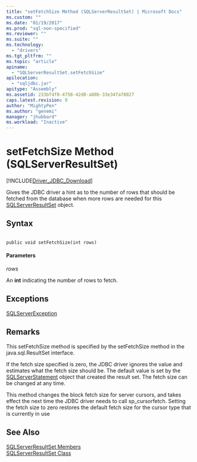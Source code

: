 ```yaml
---
title: "setFetchSize Method (SQLServerResultSet) | Microsoft Docs"
ms.custom: ""
ms.date: "01/19/2017"
ms.prod: "sql-non-specified"
ms.reviewer: ""
ms.suite: ""
ms.technology: 
  - "drivers"
ms.tgt_pltfrm: ""
ms.topic: "article"
apiname: 
  - "SQLServerResultSet.setFetchSize"
apilocation: 
  - "sqljdbc.jar"
apitype: "Assembly"
ms.assetid: 233bf4f8-4758-42d0-a80b-33e34fa78027
caps.latest.revision: 9
author: "MightyPen"
ms.author: "genemi"
manager: "jhubbard"
ms.workload: "Inactive"
---
```

# setFetchSize Method (SQLServerResultSet)
[!INCLUDE[Driver_JDBC_Download](../../../includes/driver_jdbc_download.md)]

  Gives the JDBC driver a hint as to the number of rows that should be fetched from the database when more rows are needed for this [SQLServerResultSet](../../../connect/jdbc/reference/sqlserverresultset-class.md) object.  
  
## Syntax  
  
```  
  
public void setFetchSize(int rows)  
```  
  
#### Parameters  
 *rows*  
  
 An **int** indicating the number of rows to fetch.  
  
## Exceptions  
 [SQLServerException](../../../connect/jdbc/reference/sqlserverexception-class.md)  
  
## Remarks  
 This setFetchSize method is specified by the setFetchSize method in the java.sql.ResultSet interface.  
  
 If the fetch size specified is zero, the JDBC driver ignores the value and estimates what the fetch size should be. The default value is set by the [SQLServerStatement](../../../connect/jdbc/reference/sqlserverstatement-class.md) object that created the result set. The fetch size can be changed at any time.  
  
 This method changes the block fetch size for server cursors, and takes effect the next time the JDBC driver needs to call sp_cursorfetch. Setting the fetch size to zero restores the default fetch size for the cursor type that is currently in use  
  
## See Also  
 [SQLServerResultSet Members](../../../connect/jdbc/reference/sqlserverresultset-members.md)   
 [SQLServerResultSet Class](../../../connect/jdbc/reference/sqlserverresultset-class.md)  
  
  
